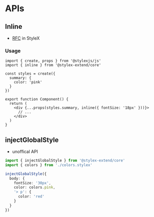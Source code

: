 # APIs

## Inline

- [RFC](https://github.com/facebook/stylex/issues/534#issuecomment-2121745213) in StyleX

### Usage

```tsx
import { create, props } from '@stylexjs/js'
import { inline } from '@stylex-extend/core'

const styles = create({
  summary: {
    color: 'pink'
  }
})

export function Component() {
  return (
    <div {...props(styles.summary, inline({ fontSize: '18px' }))}>
      // ...
    </div>
  )
}
```

## injectGlobalStyle

- unoffical API

```ts
import { injectGlobalStyle } from '@stylex-extend/core'
import { colors } from './colors.stylex'

injectGlobalStyle({
  body: {
    fontSize: '30px',
    color: colors.pink,
    '> p': {
      color: 'red'
    }
  }
})
```
